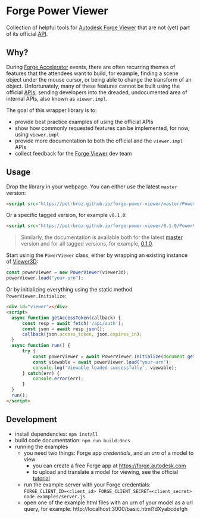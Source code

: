 # Forge Power Viewer

Collection of helpful tools for [Autodesk Forge Viewer](https://forge.autodesk.com/en/docs/viewer)
that are not (yet) part of its official [API](https://forge.autodesk.com/en/docs/viewer/v6/reference/javascript/viewer3d).

## Why?

During [Forge Accelerator](http://autodeskcloudaccelerator.com) events, there are often recurring themes
of features that the attendees want to build, for example, finding a scene object under the mouse cursor,
or being able to change the transform of an object. Unfortunately, many of these features cannot be built
using the official [APIs](https://forge.autodesk.com/en/docs/viewer/v6/reference/javascript/viewer3d),
sending developers into the dreaded, undocumented area of internal APIs, also known as `viewer.impl`.

The goal of this wrapper library is to:
- provide best practice examples of using the official APIs
- show how commonly requested features can be implemented, for now, using `viewer.impl`
- provide more documentation to both the official and the `viewer.impl` APIs
- collect feedback for the [Forge Viewer](https://forge.autodesk.com/en/docs/viewer) dev team

## Usage

Drop the library in your webpage. You can either use the latest `master` version:

```html
<script src="https://petrbroz.github.io/forge-power-viewer/master/PowerViewer.js"></script>
```

Or a specific tagged version, for example `v0.1.0`:

```html
<script src="https://petrbroz.github.io/forge-power-viewer/0.1.0/PowerViewer.js"></script>
```

> Similarly, the documentation is available both for the latest [master](https://petrbroz.github.io/forge-power-viewer/master/index.html)
> version and for all tagged versions, for example, [0.1.0](https://petrbroz.github.io/forge-power-viewer/0.1.0/index.html).

Start usinig the `PowerViewer` class, either by wrapping an existing instance
of [Viewer3D](https://forge.autodesk.com/en/docs/viewer/v6/reference/javascript/viewer3d):

```js
const powerViewer = new PowerViewer(viewer3d);
powerViewer.load("your-urn");
```

Or by initializing everything using the static method `PowerViewer.Initialize`:

```html
<div id="viewer"></div>
<script>
  async function getAccessToken(callback) {
      const resp = await fetch('/api/auth');
      const json = await resp.json();
      callback(json.access_token, json.expires_in);
  }
  async function run() {
      try {
          const powerViewer = await PowerViewer.Initialize(document.getElementById('viewer'), getAccessToken);
          const viewable = await powerViewer.load("your-urn");
          console.log('Viewable loaded successfully', viewable);
      } catch(err) {
          console.error(err);
      }
  }
  run();
</script>
```

## Development

- install dependencies: `npm install`
- build code documentation: `npm run build:docs`
- running the examples
  - you need two things: Forge app _credentials_, and an _urn_ of a model to view
    - you can create a free Forge app at https://forge.autodesk.com
    - to upload and translate a model for viewing, see the official [tutorial](https://forge.autodesk.com/en/docs/model-derivative/v2/tutorials/prepare-file-for-viewer)
  - run the example server with your Forge credentials:
  `FORGE_CLIENT_ID=<client_id> FORGE_CLIENT_SECRET=<client_secret> node examples/server.js`
  - open one of the example html files with an urn of your model as a url query,
  for example: http://localhost:3000/basic.html?dXyabcdefgh
